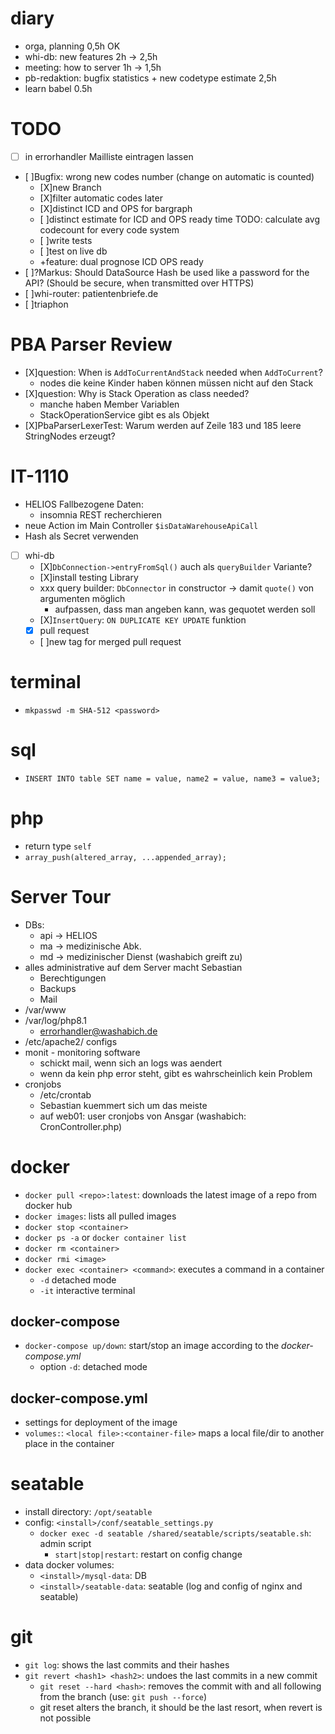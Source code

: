# diary
- orga, planning 0,5h OK
- whi-db: new features 2h -> 2,5h
- meeting: how to server 1h -> 1,5h
- pb-redaktion: bugfix statistics + new codetype estimate 2,5h
- learn babel 0.5h

# TODO
- [ ] in errorhandler Mailliste eintragen lassen
- [ ]Bugfix: wrong new codes number (change on automatic is counted)
  - [X]new Branch
  - [X]filter automatic codes later
  - [X]distinct ICD and OPS for bargraph
  - [ ]distinct estimate for ICD and OPS ready time TODO: calculate avg codecount for every code system
  - [ ]write tests
  - [ ]test on live db
  - +feature: dual prognose ICD OPS ready
- [ ]?Markus: Should DataSource Hash be used like a password for the API? (Should be secure, when transmitted over HTTPS)
- [ ]whi-router: patientenbriefe.de
- [ ]triaphon

# PBA Parser Review
- [X]question: When is `AddToCurrentAndStack` needed when `AddToCurrent`?
  - nodes die keine Kinder haben können müssen nicht auf den Stack
- [X]question: Why is Stack Operation as class needed?
  - manche haben Member Variablen
  - StackOperationService gibt es als Objekt 
- [X]PbaParserLexerTest: Warum werden auf Zeile 183 und 185 leere StringNodes erzeugt?

# IT-1110
- HELIOS Fallbezogene Daten:
  - insomnia REST recherchieren
- neue Action im Main Controller `$isDataWarehouseApiCall`
- Hash als Secret verwenden
- [ ] whi-db
  - [X]`DbConnection->entryFromSql()` auch als `queryBuilder` Variante? 
  - [X]install testing Library
  - xxx query builder: `DbConnector` in constructor -> damit `quote()` von argumenten möglich
    - aufpassen, dass man angeben kann, was gequotet werden soll
  - [X]`InsertQuery`: `ON DUPLICATE KEY UPDATE` funktion
  - [X] pull request
  - [ ]new tag for merged pull request

# terminal
- `mkpasswd -m SHA-512 <password>`

# sql
- `INSERT INTO table SET name = value, name2 = value, name3 = value3;`

# php
- return type `self`
- `array_push(altered_array, ...appended_array);`

# Server Tour
- DBs:
  - api -> HELIOS
  - ma -> medizinische Abk.
  - md -> medizinischer Dienst (washabich greift zu)
- alles administrative auf dem Server macht Sebastian 
  - Berechtigungen
  - Backups
  - Mail
- /var/www
- /var/log/php8.1
  - errorhandler@washabich.de
- /etc/apache2/ configs
- monit - monitoring software
  - schickt mail, wenn sich an logs was aendert
  - wenn da kein php error steht, gibt es wahrscheinlich kein Problem
- cronjobs
  - /etc/crontab
  - Sebastian kuemmert sich um das meiste
  - auf web01: user cronjobs von Ansgar (washabich: CronController.php)

# docker
- `docker pull <repo>:latest`: downloads the latest image of a repo from docker hub
- `docker images`: lists all pulled images
- `docker stop <container>`
- `docker ps -a` or `docker container list`
- `docker rm <container>`
- `docker rmi <image>`
- `docker exec <container> <command>`: executes a command in a container
  - `-d` detached mode
  - `-it` interactive terminal

## docker-compose
- `docker-compose up/down`: start/stop an image according to the *docker-compose.yml*
  - option `-d`: detached mode

## docker-compose.yml
- settings for deployment of the image
- `volumes:`: `<local file>:<container-file>` maps a local file/dir to another place in the container

# seatable
- install directory: `/opt/seatable`
- config: `<install>/conf/seatable_settings.py`
  - `docker exec -d seatable /shared/seatable/scripts/seatable.sh`: admin script
    - `start|stop|restart`: restart on config change
- data docker volumes: 
  - `<install>/mysql-data`: DB
  - `<install>/seatable-data`: seatable (log and config of nginx and seatable)

# git
- `git log`: shows the last commits and their hashes
- `git revert <hash1> <hash2>`: undoes the last commits in a new commit
  - `git reset --hard <hash>`: removes the commit with <hash> and all following from the branch (use: `git push --force`)
  - git reset alters the branch, it should be the last resort, when revert is not possible  
